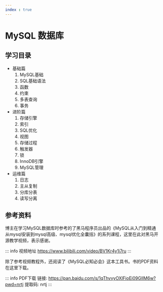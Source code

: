 ```yaml
---
index : true
---
```

# MySQL 数据库

## 学习目录
- 基础篇
    1. MySQL基础
    2. SQL基础语法
    3. 函数
    4. 约束
    5. 多表查询
    6. 事务
- 进阶篇
    1. 存储引擎
    2. 索引
    3. SQL优化
    4. 视图
    5. 存储过程
    6. 触发器
    7. 锁
    8. InnoDB引擎
    9. MySQL管理
- 运维篇
    1. 日志
    2. 主从复制
    3. 分库分表
    4. 读写分离

## 参考资料

博主在学习MySQL数据库时参考的了黑马程序员出品的《MySQL从入门到精通 从mysql安装到mysql高级、mysql优化全囊括》的系列课程，这里在此对黑马开源教学视频，表示感谢。

::: info 视频地址
https://www.bilibili.com/video/BV1Kr4y1i7ru
:::

除了参考视频教程外，还阅读了《MySQL必知必会》这本工具书。书的PDF资料在这里下载。

::: info PDF下载
链接: https://pan.baidu.com/s/1qThvvyOXlFioEi09GIlM6w?pwd=nrtj 
提取码: nrtj 
:::
